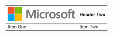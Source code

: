 | ![](./markdown/test.png) | Header Two     |
| :------------- | :------------- |
| Item One       | Item Two       |

